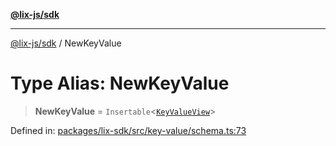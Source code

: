 [**@lix-js/sdk**](../README.md)

***

[@lix-js/sdk](../README.md) / NewKeyValue

# Type Alias: NewKeyValue

> **NewKeyValue** = `Insertable`\<[`KeyValueView`](KeyValueView.md)\>

Defined in: [packages/lix-sdk/src/key-value/schema.ts:73](https://github.com/opral/monorepo/blob/fb8153a2c5d4710eaaabf056fe653be88060a185/packages/lix-sdk/src/key-value/schema.ts#L73)
